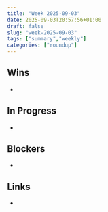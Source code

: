 ```yaml
---
title: "Week 2025-09-03"
date: 2025-09-03T20:57:56+01:00
draft: false
slug: "week-2025-09-03"
tags: ["summary","weekly"]
categories: ["roundup"]
---
```

## Wins
- 

## In Progress
- 

## Blockers
- 

## Links
- 
